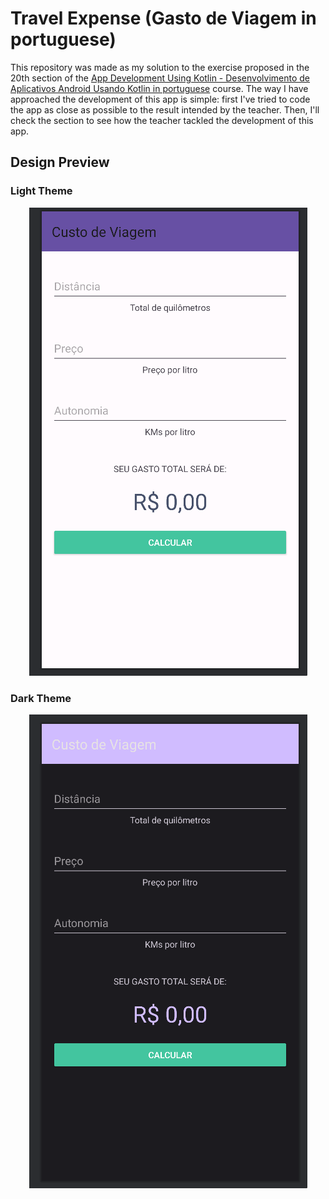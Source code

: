 # Travel Expense (Gasto de Viagem in portuguese)

This repository was made as my solution to the exercise proposed in the 20th section of the [App Development Using Kotlin - Desenvolvimento de Aplicativos Android Usando Kotlin in portuguese](https://www.udemy.com/course/curso-desenvolvedor-kotlin/) course. The way I have approached the development of this app is simple: first I've tried to code the app as close as possible to the result intended by the teacher. Then, I'll check the section to see how the teacher tackled the development of this app.

## Design Preview

### Light Theme
<p align="center">
  <img src="design-preview/design-light-theme.png">
</p>

### Dark Theme
<p align="center">
  <img src="design-preview/design-dark-theme.png">
</p>